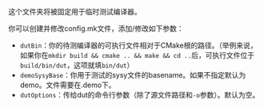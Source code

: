 这个文件夹将被固定用于临时测试编译器。

你可以创建并修改config.mk文件，添加/修改如下参数：

* `dutBin`：你的待测编译器的可执行文件相对于CMake根的路径。（举例来说，如果你在`mkdir build && cmake .. && make && cd ..`后，可执行文件位于`build/bin/dut`，这项就填`bin/dut`）
* `demoSysyBase`：你用于测试的sysy文件的basename。如果不指定默认为demo。文件需要在.demo下。
* `dutOptions`：传给dut的命令行参数（除了源文件路径和`-o`参数）。默认为空。
